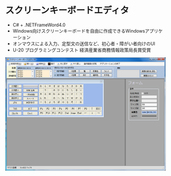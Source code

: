 # スクリーンキーボードエディタ
* C# + .NETFrameWord4.0
* Windows向けスクリーンキーボードを自由に作成できるWindowsアプリケーション
* オンマウスによる入力、定型文の送信など、初心者・障がい者向けのUI
* U-20 プログラミングコンテスト 経済産業省商務情報政策局長賞受賞

![スクリーンショット](https://github.com/Sa2Knight/kite/blob/master/ss.png)
